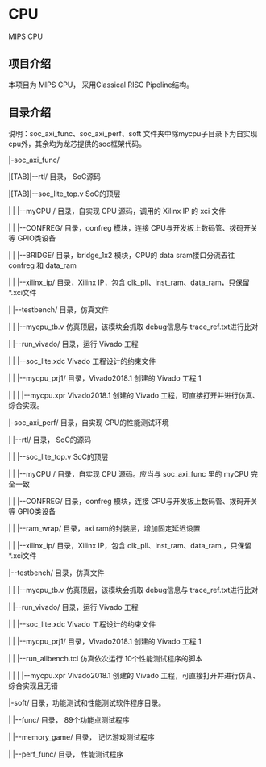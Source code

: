 # CPU

MIPS CPU

## 项目介绍

本项目为 MIPS CPU， 采用Classical RISC Pipeline结构。

## 目录介绍

说明：soc_axi_func、soc_axi_perf、soft 文件夹中除mycpu子目录下为自实现cpu外，其余均为龙芯提供的soc框架代码。

|-soc_axi_func/ 

|[TAB]|--rtl/ 目录， SoC源码

|[TAB]|--soc_lite_top.v SoC的顶层

|     |     |--myCPU / 目录，自实现 CPU 源码，调用的 Xilinx IP 的 xci 文件 

|     |     |--CONFREG/ 目录，confreg 模块，连接 CPU与开发板上数码管、拨码开关等 GPIO类设备 

|     |     |--BRIDGE/ 目录，bridge_1x2 模块，CPU的 data sram接口分流去往 confreg 和 data_ram 

|     |     |--xilinx_ip/ 目录，Xilinx IP，包含 clk_pll、inst_ram、data_ram，只保留*.xci文件 

|     |--testbench/ 目录，仿真文件

|     |     |--mycpu_tb.v 仿真顶层，该模块会抓取 debug信息与 trace_ref.txt进行比对 

|     |--run_vivado/ 目录，运行 Vivado 工程 

|     |     |--soc_lite.xdc Vivado 工程设计的约束文件 

|     |     |--mycpu_prj1/ 目录，Vivado2018.1 创建的 Vivado 工程 1 

|     |     |    |--mycpu.xpr Vivado2018.1 创建的 Vivado 工程，可直接打开并进行仿真、综合实现。




|-soc_axi_perf/ 目录，自实现 CPU的性能测试环境

|     |--rtl/ 目录， SoC的源码

|     |     |--soc_lite_top.v SoC的顶层

|     |     |--myCPU / 目录，自实现 CPU 源码。应当与 soc_axi_func 里的 myCPU 完全一致 

|     |     |--CONFREG/ 目录，confreg 模块，连接 CPU与开发板上数码管、拨码开关等 GPIO类设备 

|     |     |--ram_wrap/ 目录，axi ram的封装层，增加固定延迟设置 

|     |     |--xilinx_ip/ 目录，Xilinx IP，包含 clk_pll、inst_ram、data_ram,，只保留*.xci文件 

|--testbench/ 目录，仿真文件
    
|     |     |--mycpu_tb.v 仿真顶层，该模块会抓取 debug信息与 trace_ref.txt进行比对 

|     |--run_vivado/ 目录，运行 Vivado 工程 

|     |     |--soc_lite.xdc Vivado 工程设计的约束文件 

|     |     |--mycpu_prj1/ 目录，Vivado2018.1 创建的 Vivado 工程 1 

|     |     |--run_allbench.tcl 仿真依次运行 10个性能测试程序的脚本

|     |     |    |--mycpu.xpr Vivado2018.1 创建的 Vivado 工程，可直接打开并进行仿真、综合实现且无错




|-soft/ 目录，功能测试和性能测试软件程序目录。

|     |--func/ 目录， 89个功能点测试程序

|     |--memory_game/ 目录， 记忆游戏测试程序

|     |--perf_func/ 目录， 性能测试程序 


